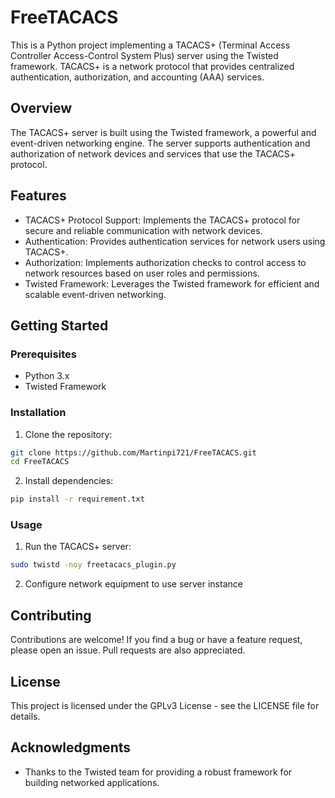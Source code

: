 # FreeTACACS

This is a Python project implementing a TACACS+ (Terminal Access Controller
Access-Control System Plus) server using the Twisted framework. TACACS+ is
a network protocol that provides centralized authentication, authorization,
and accounting (AAA) services.

## Overview

The TACACS+ server is built using the Twisted framework, a powerful and
event-driven networking engine. The server supports authentication and
authorization of network devices and services that use the TACACS+ protocol.

## Features

* TACACS+ Protocol Support: Implements the TACACS+ protocol for secure and
  reliable communication with network devices.
* Authentication: Provides authentication services for network users using TACACS+.
* Authorization: Implements authorization checks to control access to network
  resources based on user roles and permissions.
* Twisted Framework: Leverages the Twisted framework for efficient and scalable
  event-driven networking.

## Getting Started

### Prerequisites

* Python 3.x
* Twisted Framework

### Installation

1. Clone the repository:

```bash
git clone https://github.com/Martinpi721/FreeTACACS.git
cd FreeTACACS
```

2. Install dependencies:

```bash
pip install -r requirement.txt
```

### Usage

1. Run the TACACS+ server:

```bash
sudo twistd -noy freetacacs_plugin.py
```

2. Configure network equipment to use server instance

## Contributing

Contributions are welcome! If you find a bug or have a feature request, please
open an issue. Pull requests are also appreciated.

## License

This project is licensed under the GPLv3 License - see the LICENSE file for details.

## Acknowledgments

* Thanks to the Twisted team for providing a robust framework for building networked
  applications.
